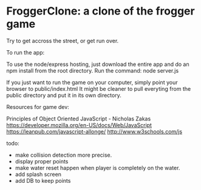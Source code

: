 FroggerClone: a clone of the frogger game
===============================

Try to get accross the street, or get run over.

To run the app:

To use the node/express hosting, just download the entire app and do an npm install from the root directory.
Run the command: node server.js

If you just want to run the game on your computer, simply point your browser to public/index.html
It might be cleaner to pull everyting from the public directory and put it in its own directory.

Resources for game dev:

Principles of Object Oriented JavaScript - Nicholas Zakas
https://developer.mozilla.org/en-US/docs/Web/JavaScript
https://leanpub.com/javascript-allonge/
http://www.w3schools.com/js

todo:

- make collision detection more precise.
- display proper points
- make water reset happen when player is completely on the water.
- add splash screen
- add DB to keep points
